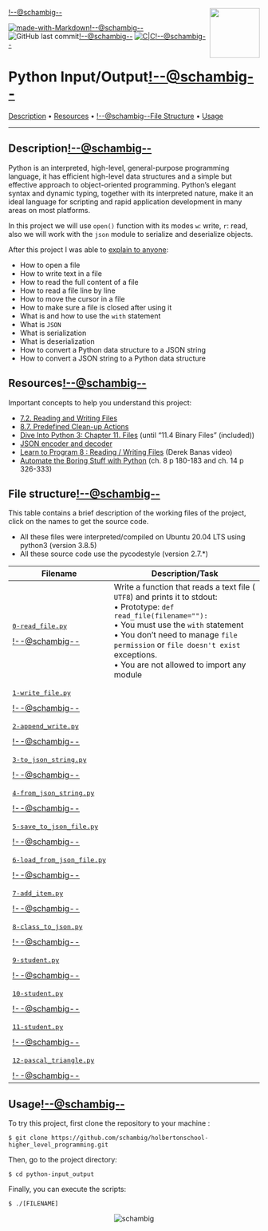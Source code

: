 <img align='right' src='https://user-images.githubusercontent.com/5713670/87202985-820dcb80-c2b6-11ea-9f56-7ec461c497c3.gif' width='100'><!--@schambig-->

[![made-with-Markdown](https://img.shields.io/badge/Made%20with-Markdown-1f425f.svg)](http://commonmark.org)<!--@schambig-->
![GitHub last commit](https://img.shields.io/github/last-commit/schambig/holbertonschool-higher_level_programming)<!--@schambig-->
[![C|C](https://img.shields.io/badge/Repo-00%20commits-orange.svg)](https://sourcerer.io/schambig)<!--@schambig-->

# Python Input/Output<!--@schambig-->

[Description](#description) • [Resources](#resources) • <!--@schambig-->[File Structure](#file-structure) • [Usage](#usage)

---

## Description<!--@schambig-->

Python is an interpreted, high-level, general-purpose programming language, it has efficient high-level data structures and a simple but effective approach to object-oriented programming. Python’s elegant syntax and dynamic typing, together with its interpreted nature, make it an ideal language for scripting and rapid application development in many areas on most platforms.

In this project we will use `open()` function with its modes `w`: write, `r`: read, also we will work with the `json` module to serialize and deserialize objects.

After this project I was able to [explain to anyone](https://fs.blog/feynman-learning-technique/):

* How to open a file
* How to write text in a file
* How to read the full content of a file
* How to read a file line by line
* How to move the cursor in a file
* How to make sure a file is closed after using it
* What is and how to use the `with` statement
* What is `JSON`
* What is serialization
* What is deserialization
* How to convert a Python data structure to a JSON string
* How to convert a JSON string to a Python data structure

## Resources<!--@schambig-->

Important concepts to help you understand this project:

* [7.2. Reading and Writing Files](https://docs.python.org/3/tutorial/inputoutput.html#reading-and-writing-files)
* [8.7. Predefined Clean-up Actions](https://docs.python.org/3/tutorial/errors.html#predefined-clean-up-actions)
* [Dive Into Python 3: Chapter 11. Files](https://histo.ucsf.edu/BMS270/diveintopython3-r802.pdf) (until “11.4 Binary Files” (included))
* [JSON encoder and decoder](https://docs.python.org/3/library/json.html)
* [Learn to Program 8 : Reading / Writing Files](https://www.youtube.com/watch?v=EukxMIsNeqU) (Derek Banas video)
* [Automate the Boring Stuff with Python](https://automatetheboringstuff.com/) (ch. 8 p 180-183 and ch. 14 p 326-333)


## File structure<!--@schambig-->

This table contains a brief description of the working files of the project, click on the names to get the source code.

* All these files were interpreted/compiled on Ubuntu 20.04 LTS using python3 (version 3.8.5)
* All these source code use the pycodestyle (version 2.7.*)

| Filename | Description/Task |
| --- | --- |
| <pre>[0-read_file.py](0-read_file.py)</pre><!--@schambig--> | Write a function that reads a text file (` UTF8`) and prints it to stdout:<br>• Prototype: `def read_file(filename=""):`<br>• You must use the `with` statement<br>• You don’t need to manage `file permission` or `file doesn't exist` exceptions.<br>• You are not allowed to import any module |
| <pre>[1-write_file.py](1-write_file.py)</pre><!--@schambig--> |  |
| <pre>[2-append_write.py](2-append_write.py)</pre><!--@schambig--> |  |
| <pre>[3-to_json_string.py](3-to_json_string.py)</pre><!--@schambig--> |  |
| <pre>[4-from_json_string.py](4-from_json_string.py)</pre><!--@schambig--> |  |
| <pre>[5-save_to_json_file.py](5-save_to_json_file.py)</pre><!--@schambig--> |  | 
| <pre>[6-load_from_json_file.py](6-load_from_json_file.py)</pre><!--@schambig--> |  |
| <pre>[7-add_item.py](7-add_item.py)</pre><!--@schambig--> |  |
| <pre>[8-class_to_json.py](8-class_to_json.py)</pre><!--@schambig--> |  |
| <pre>[9-student.py](9-student.py)</pre><!--@schambig--> |  |
| <pre>[10-student.py](10-student.py)</pre><!--@schambig--> |  |
| <pre>[11-student.py](11-student.py)</pre><!--@schambig--> |  |
| <pre>[12-pascal_triangle.py](12-pascal_triangle.py)</pre><!--@schambig--> |  |
<!-- <pre><br><br></pre> • <br>•-->

## Usage<!--@schambig-->

To try this project, first clone the repository to your machine :

```
$ git clone https://github.com/schambig/holbertonschool-higher_level_programming.git
```

Then, go to the project directory:

```
$ cd python-input_output
```

Finally, you can execute the scripts:

```
$ ./[FILENAME]
```


<p align="center">
  <img alt="schambig" src="https://capsule-render.vercel.app/api?type=waving&color=gradient&height=60&section=footer"/>
</p>
